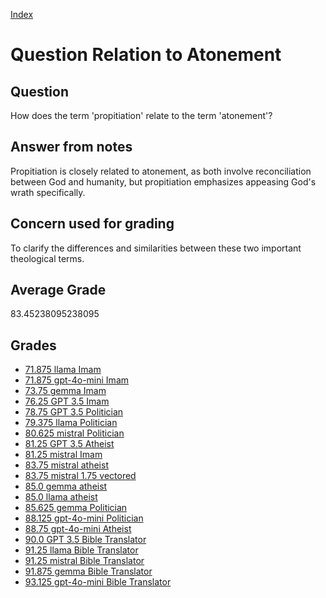 
[Index](../../index.md)
# Question Relation to Atonement
## Question
How does the term 'propitiation' relate to the term 'atonement'?

## Answer from notes
Propitiation is closely related to atonement, as both involve reconciliation between God and humanity, but propitiation emphasizes appeasing God's wrath specifically.

## Concern used for grading
To clarify the differences and similarities between these two important theological terms.

## Average Grade
83.45238095238095

## Grades
 * [71.875 llama Imam](../answers/llama_Imam/Relation_to_Atonement.md)
 * [71.875 gpt-4o-mini Imam](../answers/gpt-4o-mini_Imam/Relation_to_Atonement.md)
 * [73.75 gemma Imam](../answers/gemma_Imam/Relation_to_Atonement.md)
 * [76.25 GPT 3.5 Imam](../answers/GPT_3.5_Imam/Relation_to_Atonement.md)
 * [78.75 GPT 3.5 Politician](../answers/GPT_3.5_Politician/Relation_to_Atonement.md)
 * [79.375 llama Politician](../answers/llama_Politician/Relation_to_Atonement.md)
 * [80.625 mistral Politician](../answers/mistral_Politician/Relation_to_Atonement.md)
 * [81.25 GPT 3.5 Atheist](../answers/GPT_3.5_Atheist/Relation_to_Atonement.md)
 * [81.25 mistral Imam](../answers/mistral_Imam/Relation_to_Atonement.md)
 * [83.75 mistral atheist](../answers/mistral_atheist/Relation_to_Atonement.md)
 * [83.75 mistral 1.75 vectored](../answers/mistral_1.75_vectored/Relation_to_Atonement.md)
 * [85.0 gemma atheist](../answers/gemma_atheist/Relation_to_Atonement.md)
 * [85.0 llama atheist](../answers/llama_atheist/Relation_to_Atonement.md)
 * [85.625 gemma Politician](../answers/gemma_Politician/Relation_to_Atonement.md)
 * [88.125 gpt-4o-mini Politician](../answers/gpt-4o-mini_Politician/Relation_to_Atonement.md)
 * [88.75 gpt-4o-mini Atheist](../answers/gpt-4o-mini_Atheist/Relation_to_Atonement.md)
 * [90.0 GPT 3.5 Bible Translator](../answers/GPT_3.5_Bible_Translator/Relation_to_Atonement.md)
 * [91.25 llama Bible Translator](../answers/llama_Bible_Translator/Relation_to_Atonement.md)
 * [91.25 mistral Bible Translator](../answers/mistral_Bible_Translator/Relation_to_Atonement.md)
 * [91.875 gemma Bible Translator](../answers/gemma_Bible_Translator/Relation_to_Atonement.md)
 * [93.125 gpt-4o-mini Bible Translator](../answers/gpt-4o-mini_Bible_Translator/Relation_to_Atonement.md)

